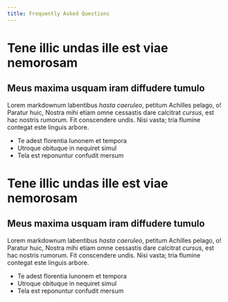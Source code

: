 ```yaml
---
title: Frequently Asked Questions
---
```


<div>

# Tene illic undas ille est viae nemorosam

## Meus maxima usquam iram diffudere tumulo

Lorem markdownum labentibus _hasta caeruleo_, petitum Achilles pelago, o!
Paratur huic, Nostra mihi etiam omne cessastis dare calcitrat _cursus_, est hac
nostris rumorum. Fit conscendere undis. Nisi vasta; tria flumine contegat este
linguis arbore.

- Te adest florentia Iunonem et tempora
- Utroque obituque in nequiret simul
- Tela est reponuntur confudit mersum

</div>

<div>

# Tene illic undas ille est viae nemorosam

## Meus maxima usquam iram diffudere tumulo

Lorem markdownum labentibus _hasta caeruleo_, petitum Achilles pelago, o!
Paratur huic, Nostra mihi etiam omne cessastis dare calcitrat _cursus_, est hac
nostris rumorum. Fit conscendere undis. Nisi vasta; tria flumine contegat este
linguis arbore.

- Te adest florentia Iunonem et tempora
- Utroque obituque in nequiret simul
- Tela est reponuntur confudit mersum

</div>
